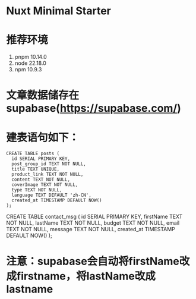 # Nuxt Minimal Starter

# 推荐环境
1. pnpm 10.14.0
2. node 22.18.0
3. npm 10.9.3

# 文章数据储存在supabase(https://supabase.com/)
# 建表语句如下：
```
CREATE TABLE posts (
  id SERIAL PRIMARY KEY,
  post_group_id TEXT NOT NULL,
  title TEXT UNIQUE,
  product_link TEXT NOT NULL,
  content TEXT NOT NULL,
  coverImage TEXT NOT NULL,
  type TEXT NOT NULL,
  language TEXT DEFAULT 'zh-CN',
  created_at TIMESTAMP DEFAULT NOW()
);
```

CREATE TABLE contact_msg (
 id SERIAL PRIMARY KEY,
 firstName TEXT NOT NULL,
 lastName TEXT NOT NULL,
 budget TEXT NOT NULL,
 email TEXT NOT NULL,
 message TEXT NOT NULL,
 created_at TIMESTAMP DEFAULT NOW()
);
# 注意：supabase会自动将firstName改成firstname，将lastName改成lastname